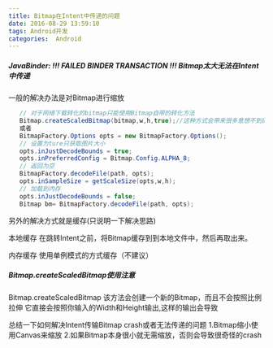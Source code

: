 ```yaml
---
title: Bitmap在Intent中传递的问题
date: 2016-08-29 13:59:10
tags: Android开发
categories:  Android
---
```

##### JavaBinder: !!! FAILED BINDER TRANSACTION !!! Bitmap太大无法在Intent中传递

一般的解决办法是对Bitmap进行缩放
```java
   // 对于网络下载转化的bitmap只能使用Bitmap自带的转化方法
   Bitmap.createScaledBitmap(bitmap,w,h,true);//这种方式会带来很多意想不到的bug，建议使用画布canvas来缩放
   或者
   BitmapFactory.Options opts = new BitmapFactory.Options();
   // 设置为ture只获取图片大小
   opts.inJustDecodeBounds = true;
   opts.inPreferredConfig = Bitmap.Config.ALPHA_8;
   // 返回为空
   BitmapFactory.decodeFile(path, opts);
   opts.inSampleSize = getScaleSize(opts,w,h);
   // 加载到内存
   opts.inJustDecodeBounds = false;
   Bitmap bm= BitmapFactory.decodeFile(path, opts);
```
另外的解决方式就是缓存(只说明一下解决思路)

本地缓存
在跳转Intent之前，将Bitmap缓存到到本地文件中，然后再取出来。

内存缓存
使用单例模式的方式缓存（不建议）


#####  Bitmap.createScaledBitmap使用注意
Bitmap.createScaledBitmap 该方法会创建一个新的Bitmap，而且不会按照比例拉伸
它直接会按照你输入的Width和Height输出,这样的输出会导致



总结一下如何解决Intent传输Bitmap crash或者无法传递的问题
1.Bitmap缩小使用Canvas来缩放
2.如果Bitmap本身很小就无需缩放，否则会导致很奇怪的crash
